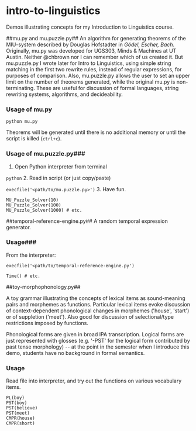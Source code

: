 # intro-to-linguistics

Demos illustrating concepts for my Introduction to Linguistics course.

##mu.py and mu.puzzle.py##
An algorithm for generating theorems of the MIU-system described by Douglas Hofstadter in *Gödel, Escher, Bach*.  Originally, mu.py was developed for UGS303, Minds & Machines at UT Austin.  Neither @chbrown nor I can remember which of us created it.  But mu.puzzle.py I wrote later for Intro to Linguistics, using simple string matching in the first two rewrite rules, instead of regular expressions, for purposes of comparison.  Also, mu.puzzle.py allows the user to set an upper limit on the number of theorems generated, while the original mu.py is non-terminating.  These are useful for discussion of formal languages, string rewriting systems, algorithms, and decideability.

### Usage of mu.py ###

`python mu.py`

Theorems will be generated until there is no additional memory or until the script is killed (`ctrl+c`).

### Usage of mu.puzzle.py###

1. Open Python interpreter from terminal

`python`
2. Read in script (or just copy/paste)

`execfile('<path/to/mu.puzzle.py>')`
3. Have fun.
```
MU_Puzzle_Solver(10)
MU_Puzzle_Solver(100)
MU_Puzzle_Solver(1000) # etc.
```

##temporal-reference-engine.py##
A random temporal expression generator.  

### Usage###

From the interpreter:
```
execfile('<path/to/temporal-reference-engine.py')

Time() # etc.
```


##toy-morphophonology.py##

A toy grammar illustrating the concepts of lexical items as sound-meaning pairs and morphemes as functions.  Particular lexical items evoke discussion of context-dependent phonological changes in morphemes ('house', 'start') or of suppletion ('meet').  Also good for discussion of selectional/type restrictions imposed by functions.

Phonological forms are given in broad IPA transcription.  Logical forms are just represented with glosses (e.g. '-PST' for the logical form contributed by past tense morphology) -- at the point in the semester when I introduce this demo, students have no background in formal semantics.

### Usage ###

Read file into interpreter, and try out the functions on various vocabulary items.
```
PL(boy)
PST(boy)
PST(believe)
PST(meet)
CMPR(house)
CMPR(short)
```
